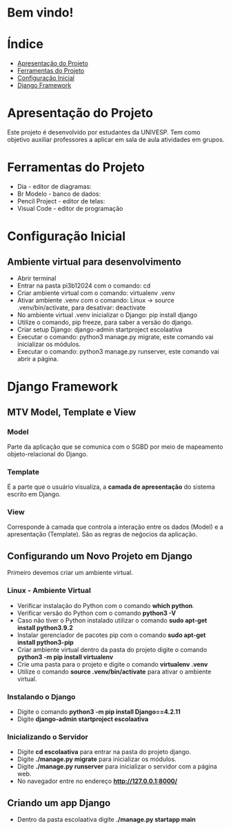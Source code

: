 # Bem vindo!

# Índice
* [Apresentação do Projeto](#Apresentação-do-Projeto)
* [Ferramentas do Projeto](#Ferramentas-do-Projeto)
* [Configuração Inicial](#Configuração-Inicial)
* [Django Framework](#Django-Framework)

# Apresentação do Projeto
Este projeto é desenvolvido por estudantes da UNIVESP. Tem como objetivo auxiliar professores a aplicar em sala de aula atividades em grupos.

# Ferramentas do Projeto
* Dia - editor de diagramas:
* Br Modelo - banco de dados:
* Pencil Project - editor de telas:
* Visual Code - editor de programação

# Configuração Inicial

## Ambiente virtual para desenvolvimento
* Abrir terminal
* Entrar na pasta pi3b12024 com o comando: cd 
* Criar ambiente virtual com o comando: virtualenv .venv
* Ativar ambiente .venv com o comando: Linux -> source .venv/bin/activate, para desativar: deactivate
* No ambiente virtual .venv inicializar o Django: pip install django
* Utilize o comando, pip freeze, para saber a versão do django.
* Criar setup Django: django-admin startproject escolaativa
* Executar o comando: python3 manage.py migrate, este comando vai inicializar os módulos.
* Executar o comando: python3 manage.py runserver, este comando vai abrir a página.

# Django Framework
## MTV Model, Template e View

### Model
Parte da aplicação que se comunica com o SGBD por meio de mapeamento objeto-relacional do Django.

### Template
É a parte que o usuário visualiza, a <b>camada de apresentação</b> do sistema escrito em Django.

### View
Corresponde à camada que controla a interação entre os dados (Model) e a apresentação (Template). São as regras de neǵocios da aplicação.

## Configurando um Novo Projeto em Django
Primeiro devemos criar um ambiente virtual. 

### Linux - Ambiente Virtual
* Verificar instalação do Python com o comando <b>which python</b>.
* Verificar versão do Python com o comando <b>python3 -V</b>
* Caso não tiver o Python instalado utilizar o comando <b>sudo apt-get install python3.9.2</b>
* Instalar gerenciador de pacotes pip com o comando <b>sudo apt-get install python3-pip</b>
* Criar ambiente virtual dentro da pasta do projeto digite o comando <b>python3 -m pip install virtualenv</b>
* Crie uma pasta para o projeto e digite o comando <b>virtualenv .venv</b>
* Utilize o comando <b>source .venv/bin/activate</b> para ativar o ambiente virtual.

### Instalando o Django
* Digite o comando <b>python3 -m pip install Django==4.2.11</b>
* Digite <b>django-admin startproject escolaativa</b>

### Inicializando o Servidor
* Digite <b>cd escolaativa</b> para entrar na pasta do projeto django.
* Digite <b>./manage.py migrate</b> para inicializar os módulos.
* Digite <b>./manage.py runserver</b> para inicializar o servidor com a página web.
* No navegador entre no endereço <b>http://127.0.0.1:8000/</b>

## Criando um app Django
* Dentro da pasta escolaativa digite <b>./manage.py startapp main</b>